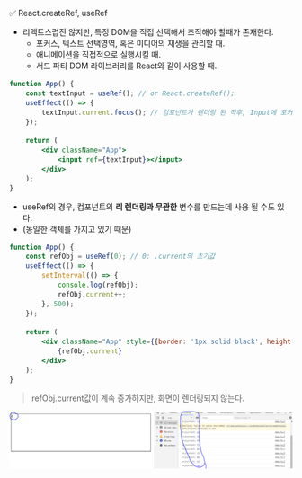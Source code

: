 ✅ React.createRef, useRef
* 리액트스럽진 않지만, 특정 DOM을 직접 선택해서 조작해야 할때가 존재한다.
    * 포커스, 텍스트 선택영역, 혹은 미디어의 재생을 관리할 때.
    * 애니메이션을 직접적으로 실행시킬 때.
    * 서드 파티 DOM 라이브러리를 React와 같이 사용할 때.

```jsx
function App() {
    const textInput = useRef(); // or React.createRef();
    useEffect(() => {
        textInput.current.focus(); // 컴포넌트가 렌더링 된 직후, Input에 포커스가 맞춰진다.
    });

    return (
        <div className="App">
            <input ref={textInput}></input>
        </div>
    );
}
```

* useRef의 경우, 컴포넌트의 <b>리 렌더링과 무관한</b> 변수를 만드는데 사용 될 수도 있다.
* (동일한 객체를 가지고 있기 때문)
```jsx
function App() {
    const refObj = useRef(0); // 0: .current의 초기값
    useEffect(() => {
        setInterval(() => {
            console.log(refObj);
            refObj.current++;
        }, 500);
    });

    return (
        <div className="App" style={{border: '1px solid black', height: 200, margin: 20}}>
            {refObj.current}
        </div>
    );
}
```
> refObj.current값이 계속 증가하지만, 화면이 렌더링되지 않는다.

![useRef](../resources/useRef.png)

